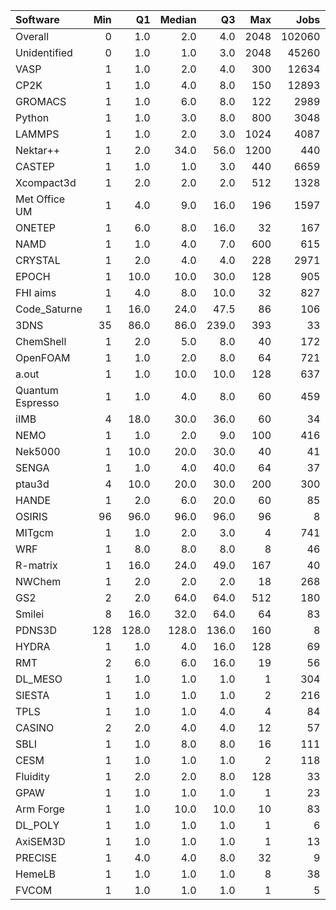 | Software         |   Min |    Q1 |   Median |    Q3 |   Max |   Jobs |     Nodeh |   PercentUse |      kWh |   PercentEnergy |   Users |   Projects |
|:-----------------|------:|------:|---------:|------:|------:|-------:|----------:|-------------:|---------:|----------------:|--------:|-----------:|
| Overall          |     0 |   1.0 |      2.0 |   4.0 |  2048 | 102060 | 2721753.2 |        100.0 | 979433.8 |           100.0 |     757 |        102 |
| Unidentified     |     0 |   1.0 |      1.0 |   3.0 |  2048 |  45260 | 1069733.7 |         39.3 | 356556.1 |            36.4 |     643 |         92 |
| VASP             |     1 |   1.0 |      2.0 |   4.0 |   300 |  12634 |  306350.2 |         11.3 | 109845.8 |            11.2 |     110 |          9 |
| CP2K             |     1 |   1.0 |      4.0 |   8.0 |   150 |  12893 |  206092.3 |          7.6 |  73075.0 |             7.5 |      51 |          9 |
| GROMACS          |     1 |   1.0 |      6.0 |   8.0 |   122 |   2989 |  162815.2 |          6.0 |  75461.6 |             7.7 |      40 |          5 |
| Python           |     1 |   1.0 |      3.0 |   8.0 |   800 |   3048 |  116593.2 |          4.3 |  44578.6 |             4.6 |      42 |         18 |
| LAMMPS           |     1 |   1.0 |      2.0 |   3.0 |  1024 |   4087 |   87569.6 |          3.2 |  35016.4 |             3.6 |      50 |         15 |
| Nektar++         |     1 |   2.0 |     34.0 |  56.0 |  1200 |    440 |   86932.9 |          3.2 |  31461.4 |             3.2 |       7 |          3 |
| CASTEP           |     1 |   1.0 |      1.0 |   3.0 |   440 |   6659 |   77717.3 |          2.9 |  27412.2 |             2.8 |      39 |          6 |
| Xcompact3d       |     1 |   2.0 |      2.0 |   2.0 |   512 |   1328 |   74571.5 |          2.7 |  28070.9 |             2.9 |      12 |          5 |
| Met Office UM    |     1 |   4.0 |      9.0 |  16.0 |   196 |   1597 |   60812.9 |          2.2 |  21205.3 |             2.2 |      21 |          1 |
| ONETEP           |     1 |   6.0 |      8.0 |  16.0 |    32 |    167 |   55142.4 |          2.0 |  19091.0 |             1.9 |       8 |          2 |
| NAMD             |     1 |   1.0 |      4.0 |   7.0 |   600 |    615 |   43935.6 |          1.6 |  20641.8 |             2.1 |      13 |          7 |
| CRYSTAL          |     1 |   2.0 |      4.0 |   4.0 |   228 |   2971 |   37071.4 |          1.4 |  13389.5 |             1.4 |       8 |          2 |
| EPOCH            |     1 |  10.0 |     10.0 |  30.0 |   128 |    905 |   35963.1 |          1.3 |  13669.8 |             1.4 |       5 |          1 |
| FHI aims         |     1 |   4.0 |      8.0 |  10.0 |    32 |    827 |   27216.1 |          1.0 |  10953.4 |             1.1 |      18 |          4 |
| Code_Saturne     |     1 |  16.0 |     24.0 |  47.5 |    86 |    106 |   25447.3 |          0.9 |   8514.5 |             0.9 |       5 |          4 |
| 3DNS             |    35 |  86.0 |     86.0 | 239.0 |   393 |     33 |   21925.3 |          0.8 |   6479.2 |             0.7 |       2 |          1 |
| ChemShell        |     1 |   2.0 |      5.0 |   8.0 |    40 |    172 |   20342.1 |          0.7 |   7473.1 |             0.8 |      10 |          2 |
| OpenFOAM         |     1 |   1.0 |      2.0 |   8.0 |    64 |    721 |   20071.8 |          0.7 |   8088.6 |             0.8 |      32 |         15 |
| a.out            |     1 |   1.0 |     10.0 |  10.0 |   128 |    637 |   19636.1 |          0.7 |   7482.1 |             0.8 |      15 |          8 |
| Quantum Espresso |     1 |   1.0 |      4.0 |   8.0 |    60 |    459 |   18332.3 |          0.7 |   7297.4 |             0.7 |      14 |          4 |
| iIMB             |     4 |  18.0 |     30.0 |  36.0 |    60 |     34 |   18279.7 |          0.7 |   7256.7 |             0.7 |       2 |          1 |
| NEMO             |     1 |   1.0 |      2.0 |   9.0 |   100 |    416 |   17990.7 |          0.7 |   5823.7 |             0.6 |      15 |          3 |
| Nek5000          |     1 |  10.0 |     20.0 |  30.0 |    40 |     41 |   17916.3 |          0.7 |   7548.2 |             0.8 |       4 |          2 |
| SENGA            |     1 |   1.0 |      4.0 |  40.0 |    64 |     37 |   12383.6 |          0.5 |   6472.7 |             0.7 |       5 |          3 |
| ptau3d           |     4 |  10.0 |     20.0 |  30.0 |   200 |    300 |   12169.3 |          0.4 |   4130.0 |             0.4 |       2 |          1 |
| HANDE            |     1 |   2.0 |      6.0 |  20.0 |    60 |     85 |   10374.3 |          0.4 |   2797.5 |             0.3 |       1 |          1 |
| OSIRIS           |    96 |  96.0 |     96.0 |  96.0 |    96 |      8 |    9164.4 |          0.3 |   3273.1 |             0.3 |       1 |          1 |
| MITgcm           |     1 |   1.0 |      2.0 |   3.0 |     4 |    741 |    8387.0 |          0.3 |   3176.2 |             0.3 |       7 |          4 |
| WRF              |     1 |   8.0 |      8.0 |   8.0 |     8 |     46 |    6518.0 |          0.2 |   1559.8 |             0.2 |       3 |          3 |
| R-matrix         |     1 |  16.0 |     24.0 |  49.0 |   167 |     40 |    6058.9 |          0.2 |   1486.1 |             0.2 |       1 |          1 |
| NWChem           |     1 |   2.0 |      2.0 |   2.0 |    18 |    268 |    5775.8 |          0.2 |   2148.0 |             0.2 |       8 |          6 |
| GS2              |     2 |   2.0 |     64.0 |  64.0 |   512 |    180 |    5703.2 |          0.2 |   2259.6 |             0.2 |       3 |          1 |
| Smilei           |     8 |  16.0 |     32.0 |  64.0 |    64 |     83 |    3892.5 |          0.1 |   1064.2 |             0.1 |       3 |          1 |
| PDNS3D           |   128 | 128.0 |    128.0 | 136.0 |   160 |      8 |    3687.0 |          0.1 |   1548.3 |             0.2 |       1 |          1 |
| HYDRA            |     1 |   1.0 |      4.0 |  16.0 |   128 |     69 |    3019.2 |          0.1 |   1002.2 |             0.1 |       6 |          3 |
| RMT              |     2 |   6.0 |      6.0 |  16.0 |    19 |     56 |    1953.0 |          0.1 |    717.0 |             0.1 |       3 |          1 |
| DL_MESO          |     1 |   1.0 |      1.0 |   1.0 |     1 |    304 |     848.5 |          0.0 |    306.1 |             0.0 |       2 |          1 |
| SIESTA           |     1 |   1.0 |      1.0 |   1.0 |     2 |    216 |     815.9 |          0.0 |    191.2 |             0.0 |       6 |          2 |
| TPLS             |     1 |   1.0 |      1.0 |   4.0 |     4 |     84 |     668.2 |          0.0 |    288.9 |             0.0 |       3 |          3 |
| CASINO           |     2 |   2.0 |      4.0 |   4.0 |    12 |     57 |     624.5 |          0.0 |    208.1 |             0.0 |       1 |          1 |
| SBLI             |     1 |   1.0 |      8.0 |   8.0 |    16 |    111 |     525.0 |          0.0 |    187.8 |             0.0 |       2 |          1 |
| CESM             |     1 |   1.0 |      1.0 |   1.0 |     2 |    118 |     322.0 |          0.0 |    112.2 |             0.0 |       2 |          1 |
| Fluidity         |     1 |   2.0 |      2.0 |   8.0 |   128 |     33 |     180.1 |          0.0 |     53.7 |             0.0 |       1 |          1 |
| GPAW             |     1 |   1.0 |      1.0 |   1.0 |     1 |     23 |      82.4 |          0.0 |     22.2 |             0.0 |       2 |          1 |
| Arm Forge        |     1 |   1.0 |     10.0 |  10.0 |    10 |     83 |      54.0 |          0.0 |     11.1 |             0.0 |       4 |          4 |
| DL_POLY          |     1 |   1.0 |      1.0 |   1.0 |     1 |      6 |      36.1 |          0.0 |     10.4 |             0.0 |       1 |          1 |
| AxiSEM3D         |     1 |   1.0 |      1.0 |   1.0 |     1 |     13 |      31.6 |          0.0 |      9.4 |             0.0 |       1 |          1 |
| PRECISE          |     1 |   4.0 |      4.0 |   8.0 |    32 |      9 |      15.7 |          0.0 |      4.6 |             0.0 |       1 |          1 |
| HemeLB           |     1 |   1.0 |      1.0 |   1.0 |     8 |     38 |       3.6 |          0.0 |      1.1 |             0.0 |       2 |          2 |
| FVCOM            |     1 |   1.0 |      1.0 |   1.0 |     1 |      5 |       0.2 |          0.0 |      0.0 |             0.0 |       1 |          1 |